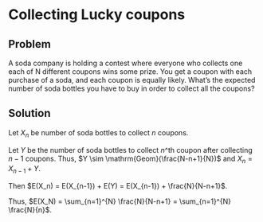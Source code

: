 # Collecting Lucky coupons

## Problem

A soda company is holding a contest where everyone who collects one each of N different coupons wins some prize. You get a coupon with each purchase of a soda, and each coupon is equally likely. What’s the expected number of soda bottles you have to buy in order to collect all the coupons? 

## Solution

Let $X_n$ be number of soda bottles to collect $n$ coupons.

Let $Y$ be the number of soda bottles to collect $n$^th coupon after collecting $n-1$ coupons. Thus, $Y \sim \mathrm{Geom}(\frac{N-n+1}{N})$ and $X_n = X_{n-1} + Y$.

Then $E(X_n) = E(X_{n-1}) + E(Y) = E(X_{n-1}) + \frac{N}{N-n+1}$.

Thus, $E(X_N) = \sum_{n=1}^{N} \frac{N}{N-n+1} = \sum_{n=1}^{N} \frac{N}{n}$.



